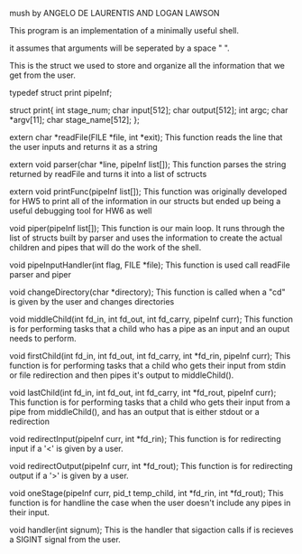 

mush by ANGELO DE LAURENTIS AND LOGAN LAWSON

This program is an implementation of a minimally useful shell.

it assumes that arguments will be seperated by a space " ".


This is the struct we used to store and organize all the information that we get from the user.

typedef struct print pipeInf;

struct print{
	int stage_num; 
	char input[512];
	char output[512];
	int argc;
	char *argv[11];
	char stage_name[512];
};





extern char *readFile(FILE *file, int *exit);
	This function reads the line that the user inputs and returns it as a string

extern void parser(char *line, pipeInf list[]);
	This function parses the string returned by readFile and turns it into a list of sctructs

extern void printFunc(pipeInf list[]);
	This function was originally developed for HW5 to print all of the information in our structs but ended up being a useful debugging tool for HW6 as well

void piper(pipeInf list[]);
	This function is our main loop. It runs through the list of structs built by parser and uses the information to create the actual children and pipes that will do the work of the shell.

void pipeInputHandler(int flag, FILE *file);
	This function is used call readFile parser and piper

void changeDirectory(char *directory);
	This function is called when a "cd" is given by the user and changes directories

void middleChild(int fd_in, int fd_out, int fd_carry, pipeInf curr);
	This function is for performing tasks that a child who has a pipe as an input and an ouput needs to perform.

void firstChild(int fd_in, int fd_out, int fd_carry, int *fd_rin, pipeInf curr);
	This function is for performing tasks that a child who gets their input from stdin or file redirection and then pipes it's output to middleChild().

void lastChild(int fd_in, int fd_out, int fd_carry, int *fd_rout, pipeInf curr);
	This function is for performing tasks that a child who gets their input from a pipe from middleChild(), and has an output that is either stdout or a redirection

void redirectInput(pipeInf curr, int *fd_rin);
	This function is for redirecting input if a '<' is given by a user.

void redirectOutput(pipeInf curr, int *fd_rout);
	This function is for redirecting output if a '>' is given by a user.

void oneStage(pipeInf curr, pid_t temp_child, int *fd_rin, int *fd_rout);
	This function is for handline the case when the user doesn't include any pipes in their input.

void handler(int signum);
	This is the handler that sigaction calls if is recieves a SIGINT signal from the user.





